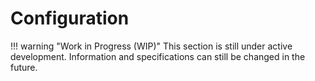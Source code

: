 # Configuration

!!! warning "Work in Progress (WIP)"
    This section is still under active development. Information and specifications can still be changed in the future.
